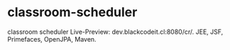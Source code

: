 # classroom-scheduler
classroom scheduler
Live-Preview: dev.blackcodeit.cl:8080/cr/.
JEE, JSF, Primefaces, OpenJPA, Maven.
